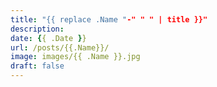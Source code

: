 ```yaml
---
title: "{{ replace .Name "-" " " | title }}"
description:
date: {{ .Date }}
url: /posts/{{.Name}}/
image: images/{{ .Name }}.jpg
draft: false
---
```



